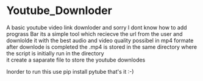 # Youtube_Downloder
A basic youtube video link downloder and sorry I dont know how to add prograss Bar
its a simple tool which reciecve the url from the user and downlolde it with the best audio and video quality possibel in mp4 formate after downlode is completed the .mp4 is stored in the same directory where the script is initially run in the directory  
it create a saparate file to store the youtube downlodes

Inorder to run this
use 
pip install pytube
that's it 
:-)
